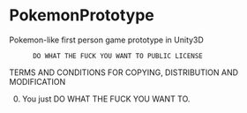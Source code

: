 PokemonPrototype
================

Pokemon-like first person game prototype in Unity3D

          DO WHAT THE FUCK YOU WANT TO PUBLIC LICENSE
TERMS AND CONDITIONS FOR COPYING, DISTRIBUTION AND MODIFICATION

 0. You just DO WHAT THE FUCK YOU WANT TO.
